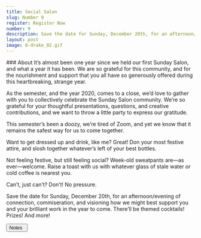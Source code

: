 ```yaml
---
title: Social Salon
slug: Number 9
register: Register Now
number: 9
description: Save the date for Sunday, December 20th, for an afternoon/evening of connection, commiseration, and visioning how we might best support you and your brilliant work in the year to come. There’ll be themed cocktails! Prizes! And more!
layout: post
image: 8-drake_02.gif
---
```

<section class="intro-material" markdown="1">
<div class="intro-text" markdown="1">
### About
It’s almost been one year since we held our first Sunday Salon, and what a year it has been. We are so grateful for this community, and for the nourishment and support that you all have so generously offered during this heartbreaking, strange year.

As the semester, and the year 2020, comes to a close, we’d love to gather with you to collectively celebrate the Sunday Salon community. We’re so grateful for your thoughtful presentations, questions, and creative contributions, and we want to throw a little party to express our gratitude.

This semester’s been a doozy, we’re tired of Zoom, and yet we know that it remains the safest way for us to come together.

Want to get dressed up and drink, like me? Great! Don your most festive attire, and slosh together whatever’s left of your best bottles.

Not feeling festive, but still feeling social? Week-old sweatpants are—as ever—welcome. Raise a toast with us with whatever glass of stale water or cold coffee is nearest you.

Can’t, just can’t? Don’t! No pressure.

Save the date for Sunday, December 20th, for an afternoon/evening of connection, commiseration, and visioning how we might best support you and your brilliant work in the year to come. There’ll be themed cocktails! Prizes! And more!
</div>
<div class="intro-button">
<a href="#"><button>Notes&ensp;<i class="fas fa-long-arrow-alt-down"></i></button></a>
</div>
</section>
